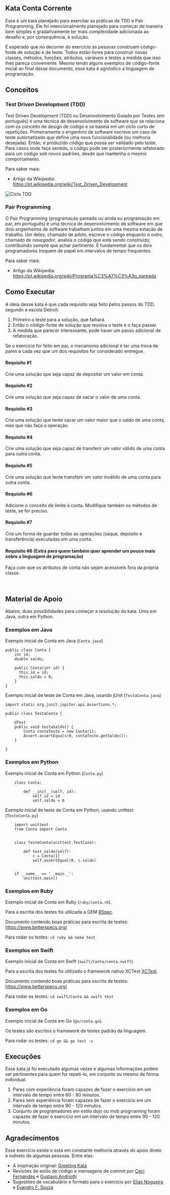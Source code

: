 ## Kata Conta Corrente
Esse é um kata planejado para exercitar as práticas de TDD e Pair Programming. Ele foi intencionalmente planejado para começar de maneira bem simples e gradativamente ter mais complexidade adicionada ao desafio e, por consequência, à solução. 

É esperado que no decorrer do exercício as pessoas construam código-fonte de solução e de teste. Todos estão livres para construir novas classes, métodos, funções, atributos, variáveis e testes a medida que isso lhes pareça conveniente. Mesmo tendo alguns exemplos de código-fonte inicial ao final desse documento, esse kata é agnóstico a linguagem de programação. 

## Conceitos
### Test Driven Development (TDD)
Test Driven Development (TDD) ou Desenvolvimento Guiado por Testes (em português) é uma técnica de desenvolvimento de software que se relaciona com os conceito de design de código e se baseia em um ciclo curto de repetições. Primeiramente o engenhiro de software escreve um caso de teste automatizado que define uma nova funcionalidade (ou melhoria desejada). Então, é produzido código que possa ser validado pelo teste. Para casos onde faça sentido, o código pode ser posteriormente refatorado para um código sob novos padrões, desde que mantenha o mesmo comportamento.

Para saber mais:
* Artigo da Wikipedia: https://pt.wikipedia.org/wiki/Test_Driven_Development

<img alt="Ciclo TDD" src="docs/ciclo_tdd.jpg">

### Pair Programming
O Pair Programming (programação pareada ou ainda ou programação em par, em português) é uma técnica de desenvolvimento de software em que dois engenheiros de software trabalham juntos em uma mesma estação de trabalho. Um deles, chamado de *piloto*, escreve o código enquanto o outro, chamado de *navegador*, analisa o código que está sendo construído, contribuindo sempre que achar pertinente. É fundamental que os dois programadores troquem de papel em intervalos de tempo frequentes.

Para saber mais:
* Artigo da Wikipedia: https://pt.wikipedia.org/wiki/Programa%C3%A7%C3%A3o_pareada

## Como Executar
A ideia desse kata é que cada requisito seja feito pelos passos do TDD, segundo a escola Detroit: 
1. Primeiro o teste para a solução, que falhará.
1. Então o código-fonte de solução que resolva o teste e o faça passar. 
1. A medida que parecer interessante, pode haver um passo adicional de refatoração. 

Se o exercício for feito em par, o mecanismo adicional é ter uma troca de pares a cada vez que um dos requisitos for considerado entregue.


#### Requisito #1
Crie uma solução que seja capaz de depositar um valor em conta.


#### Requisito #2
Crie uma solução que seja capaz de sacar o valor de uma conta.


#### Requisito #3
Crie uma solução que tente sacar um valor maior que o saldo de uma conta, mas que não faça a operação.


#### Requisito #4
Crie uma solução que seja capaz de transferir um valor válido de uma conta para outra conta.


#### Requisito #5
Crie uma solução que tente transferir um valor inválido de uma conta para outra conta.


#### Requisito #6
Adicione o conceito de limite à conta. Modifique também os métodos de teste, se for preciso.


#### Requisito #7
Crie um forma de guardar todas as operações (saque, depósito e transferência) executadas em uma conta.


#### Requisito #8 (Extra para quem também quer aprender um pouco mais sobre a linguagem de programação)
Faça com que os atributos de conta não sejam acessíveis fora da própria classe.

<br>

## Material de Apoio
Abaixo, duas possibilidades para começar a resolução do kata. Uma em Java, outra em Python.

### Exemplos em Java

Exemplo inicial de Conta em Java (`Conta.java`)
```
public class Conta {
    int id;
    double saldo;
    
    public Conta(int id) {
      this.id = id;
      this.saldo = 0;
    }
}
```



Exemplo inicial de teste de Conta em Java, usando jUnit (`TestaConta.java`)
```
import static org.junit.jupiter.api.Assertions.*;

public class TestaConta {
    
    @Test
    public void testaSaldo() {
        Conta contaTeste = new Conta(1);
        Assert.assertEquals(0, contaTeste.getSaldo());
    }

}
```


### Exemplos em Python

Exemplo inicial de Conta em Python (`Conta.py`)
```
    class Conta:

        def __init__(self, id):
            self.id = id
            self.saldo = 0
```


Exemplo inicial de teste de Conta em Python, usando unittest (`TesteConta.py`)
```
    import unittest
    from Conta import Conta


    class TesteConta(unittest.TestCase):

        def test_saldo(self):
            c = Conta(1)
            self.assertEqual(0, c.saldo)


    if __name__ == '__main__':
        unittest.main()
```

### Exemplos em Ruby

Exemplo inicial de Conta em Ruby (`ruby/conta.rb`).

Para a escrita dos testes foi utilizada a GEM [RSpec](https://rspec.info/).

Documento contendo boas práticas para escrita de testes: https://www.betterspecs.org/

Para rodar os testes: `cd ruby && make test`

### Exemplos em Swift

Exemplo inicial de Conta em Swift (`swift/Conta/conta.swift`).

Para a escrita dos testes foi utilizado o framework nativo XCTest [XCTest](https://developer.apple.com/documentation/xctest).

Documento contendo boas práticas para escrita de testes: https://www.betterspecs.org/

Para rodar os testes: `cd swift/Conta && swift test`

### Exemplos em Go

Exemplo inicial de Conta em Go (`go/conta.go`).

Os testes são escritos o framework de testes padrão da linguagem.

Para rodar os testes: `cd go && go test -v`

## Execuções
Esse kata já foi executado algumas vezes e algumas informações podem ser pertinentes para quem for repeti-lo, em conjunto ou mesmo de forma individual.
1. Pares com experiência foram capazes de fazer o exercício em um intervalo de tempo entre 60 - 80 minutos.
1. Pares sem experiência foram capazes de fazer o exercício em um intervalo de tempo entre 90 - 120 minutos.
1. Conjunto de programadores em estilo dojo ou mob progrraming foram capazes de fazer o exercício em um intervalo de tempo entre 90 - 120 minutos.

## Agradecimentos
Esse exercício existe e está em constante melhoria através do apoio direto e indireto de algumas pessoas. Entre elas:
* A inspiração original: [Greeting Kata](https://github.com/testdouble/contributing-tests/wiki/Greeting-Kata)
* Revisões de estilo de código e mensagens de commit por [Ceci Fernandes](http://cecifernandes.com) e [Gustavo Andriotti](https://github.com/fgka)
* Sugestões de vocabulário e formato para o exercício por [Elias Nogueira](http://www.eliasnogueira.com) e [Evandro F. Souza](https://medium.com/@evandroferreiras)
